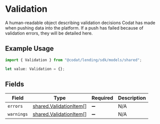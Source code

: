 # Validation

A human-readable object describing validation decisions Codat has made when pushing data into the platform. If a push has failed because of validation errors, they will be detailed here.

## Example Usage

```typescript
import { Validation } from "@codat/lending/sdk/models/shared";

let value: Validation = {};
```

## Fields

| Field                                                                   | Type                                                                    | Required                                                                | Description                                                             |
| ----------------------------------------------------------------------- | ----------------------------------------------------------------------- | ----------------------------------------------------------------------- | ----------------------------------------------------------------------- |
| `errors`                                                                | [shared.ValidationItem](../../../sdk/models/shared/validationitem.md)[] | :heavy_minus_sign:                                                      | N/A                                                                     |
| `warnings`                                                              | [shared.ValidationItem](../../../sdk/models/shared/validationitem.md)[] | :heavy_minus_sign:                                                      | N/A                                                                     |
